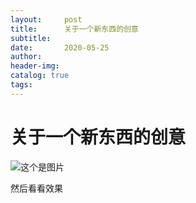 ```yaml
---
layout:     post  
title:      关于一个新东西的创意
subtitle:  
date:       2020-05-25
author:  
header-img: 
catalog: true  
tags:
---
```


# 关于一个新东西的创意


![这个是图片][image-1]

然后看看效果

[image-1]:	http://chenproton.github.io/img/pic1.png "看一下效果如何"